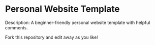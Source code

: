 # Personal Website Template

Description: A beginner-friendly personal website template with helpful comments.

Fork this repository and edit away as you like!
